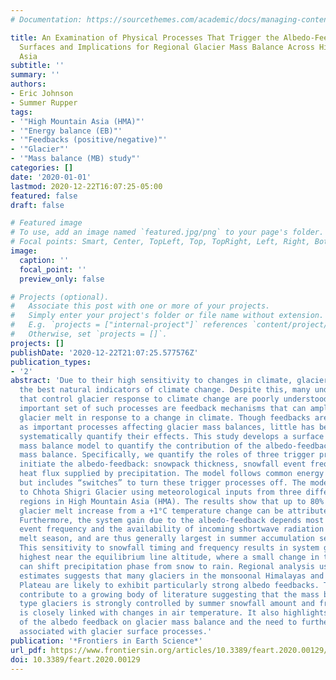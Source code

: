 ```yaml
---
# Documentation: https://sourcethemes.com/academic/docs/managing-content/

title: An Examination of Physical Processes That Trigger the Albedo-Feedback on Glacier
  Surfaces and Implications for Regional Glacier Mass Balance Across High Mountain
  Asia
subtitle: ''
summary: ''
authors:
- Eric Johnson
- Summer Rupper
tags:
- '"High Mountain Asia (HMA)"'
- '"Energy balance (EB)"'
- '"Feedbacks (positive/negative)"'
- '"Glacier"'
- '"Mass balance (MB) study"'
categories: []
date: '2020-01-01'
lastmod: 2020-12-22T16:07:25-05:00
featured: false
draft: false

# Featured image
# To use, add an image named `featured.jpg/png` to your page's folder.
# Focal points: Smart, Center, TopLeft, Top, TopRight, Left, Right, BottomLeft, Bottom, BottomRight.
image:
  caption: ''
  focal_point: ''
  preview_only: false

# Projects (optional).
#   Associate this post with one or more of your projects.
#   Simply enter your project's folder or file name without extension.
#   E.g. `projects = ["internal-project"]` references `content/project/deep-learning/index.md`.
#   Otherwise, set `projects = []`.
projects: []
publishDate: '2020-12-22T21:07:25.577576Z'
publication_types:
- '2'
abstract: 'Due to their high sensitivity to changes in climate, glaciers are one of
  the best natural indicators of climate change. Despite this, many underlying processes
  that control glacier response to climate change are poorly understood. One potentially
  important set of such processes are feedback mechanisms that can amplify or dampen
  glacier melt in response to a change in climate. Though feedbacks are recognized
  as important processes affecting glacier mass balances, little has been done to
  systematically quantify their effects. This study develops a surface energy and
  mass balance model to quantify the contribution of the albedo-feedback to glacier
  mass balance. Specifically, we quantify the roles of three trigger processes that
  initiate the albedo-feedback: snowpack thickness, snowfall event frequency, and
  heat flux supplied by precipitation. The model follows common energy balance methods
  but includes “switches” to turn these trigger processes off. The model is applied
  to Chhota Shigri Glacier using meteorological inputs from three different climate
  regions in High Mountain Asia (HMA). The results show that up to 80% of the average
  glacier melt increase from a +1°C temperature change can be attributed to the albedo-feedback.
  Furthermore, the system gain due to the albedo-feedback depends most on snowfall
  event frequency and the availability of incoming shortwave radiation during the
  melt season, and are thus generally largest in summer accumulation settings of HMA.
  This sensitivity to snowfall timing and frequency results in system gains being
  highest near the equilibrium line altitude, where a small change in temperature
  can shift precipitation phase from snow to rain. Regional analysis using climatological
  estimates suggests that many glaciers in the monsoonal Himalayas and southern Tibetan
  Plateau are likely to exhibit particularly strong albedo feedbacks. These results
  contribute to a growing body of literature suggesting that the mass balance of summer-accumulation
  type glaciers is strongly controlled by summer snowfall amount and frequency, which
  is closely linked with changes in air temperature. It also highlights the significance
  of the albedo feedback on glacier mass balance and the need to further explore feedbacks
  associated with glacier surface processes.'
publication: '*Frontiers in Earth Science*'
url_pdf: https://www.frontiersin.org/articles/10.3389/feart.2020.00129/full
doi: 10.3389/feart.2020.00129
---
```


